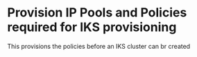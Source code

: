 # Provision IP Pools and Policies required for IKS provisioning
This provisions the policies before an IKS cluster can br created
